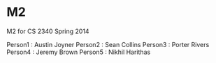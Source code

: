 M2
==

M2 for CS 2340 Spring 2014

Person1 : Austin Joyner
Person2 : Sean Collins
Person3 : Porter Rivers
Person4 : Jeremy Brown
Person5 : Nikhil Harithas
